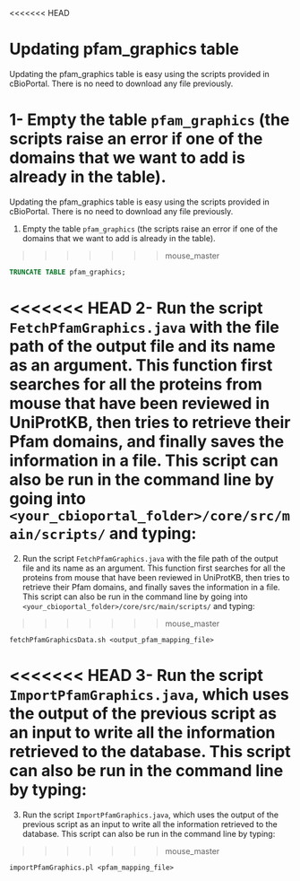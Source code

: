 <<<<<<< HEAD
# Updating pfam_graphics table

Updating the pfam_graphics table is easy using the scripts provided in cBioPortal. There is no need to download any file previously.

1- Empty the table `pfam_graphics` (the scripts raise an error if one of the domains that we want to add is already in the table). 
=======
Updating the pfam_graphics table is easy using the scripts provided in cBioPortal. There is no need to download any file previously.

1. Empty the table `pfam_graphics` (the scripts raise an error if one of the domains that we want to add is already in the table).  
>>>>>>> mouse_master
```sql
TRUNCATE TABLE pfam_graphics;
```

<<<<<<< HEAD
2- Run the script `FetchPfamGraphics.java` with the file path of the output file and its name as an argument. This function first searches for all the proteins from mouse that have been reviewed in UniProtKB, then tries to retrieve their Pfam domains, and finally saves the information in a file. This script can also be run in the command line by going into  `<your_cbioportal_folder>/core/src/main/scripts/` and typing:
=======
2. Run the script `FetchPfamGraphics.java` with the file path of the output file and its name as an argument. This function first searches for all the proteins from mouse that have been reviewed in UniProtKB, then tries to retrieve their Pfam domains, and finally saves the information in a file. This script can also be run in the command line by going into  `<your_cbioportal_folder>/core/src/main/scripts/` and typing:
>>>>>>> mouse_master
```
fetchPfamGraphicsData.sh <output_pfam_mapping_file>
```

<<<<<<< HEAD
3- Run the script `ImportPfamGraphics.java`, which uses the output of the previous script as an input to write all the information retrieved to the database. This script can also be run in the command line by typing:
=======
3. Run the script `ImportPfamGraphics.java`, which uses the output of the previous script as an input to write all the information retrieved to the database. This script can also be run in the command line by typing:
>>>>>>> mouse_master
```
importPfamGraphics.pl <pfam_mapping_file>
```